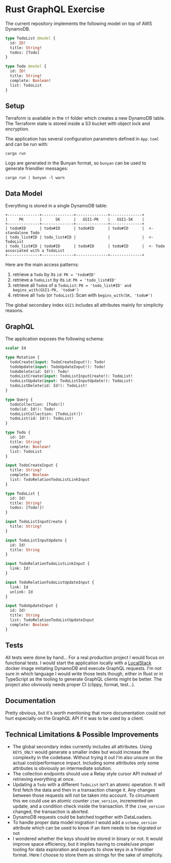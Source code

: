 # Rust GraphQL Exercise

The current repository implements the following model on top of AWS DynamoDB.

```graphql
type TodoList @model {
  id: ID!
  title: String!
  todos: [Todo]
}

type Todo @model {
  id: ID!
  title: String!
  complete: Boolean!
  list: TodoList
}
```


## Setup

Terraform is available in the `tf` folder which creates a new DynamoDB table. The Terraform state is stored inside a S3
bucket with object lock and encryption.

The application has several configuration parameters defined in `App.toml` and can be run with:

```shell
cargo run
```

Logs are generated in the Bunyan format, so `bunyan` can be used to generate friendlier messages:

```shell
cargo run | bunyan -l warn
```


## Data Model

Everything is stored in a single DynamoDB table:

```text
+--------------+--------------+--------------+--------------+
|     PK       |      SK      |   GSI1-PK    |   GSI1-SK    |
+--------------+--------------+--------------+--------------+
| todo#ID      | todo#ID      | todo#ID      | todo#ID      |  <- standalone Todo
| todo_list#ID | todo_list#ID |              |              |  <- TodoList
| todo_list#ID | todo#ID      | todo#ID      | todo#ID      |  <- Todo associated with a TodoList
+--------------+--------------+--------------+--------------+
```

Here are the main access patterns:

1) retrieve a `Todo` by its `id`: `PK = 'todo#ID'`
2) retrieve a `TodoList` by its `id`: `PK = 'todo_list#ID'`
3) retrieve all `Todo`s of a `TodoList`: `PK = 'todo_list#ID' and begins_with(GSI1-PK, 'todo#')`
4) retrieve all `Todo` (or `TodoList`): Scan with `begins_with(SK, 'todo#')`

The global secondary index `GSI1` includes all attributes mainly for simplicity reasons.

## GraphQL

The application exposes the following schema:

```graphql
scalar Id

type Mutation {
  todoCreate(input: TodoCreateInput!): Todo!
  todoUpdate(input: TodoUpdateInput!): Todo!
  todoDelete(id: Id!): Todo!
  todoListCreate(input: TodoListInputCreate!): TodoList!
  todoListUpdate(input: TodoListInputUpdate!): TodoList!
  todoListDelete(id: Id!): TodoList!
}

type Query {
  todoCollection: [Todo!]!
  todo(id: Id!): Todo!
  todoListCollection: [TodoList!]!
  todoList(id: Id!): TodoList!
}

type Todo {
  id: Id!
  title: String!
  complete: Boolean!
  list: TodoList
}

input TodoCreateInput {
  title: String!
  complete: Boolean
  list: TodoRelationTodoListLinkInput
}

type TodoList {
  id: Id!
  title: String!
  todos: [Todo!]!
}

input TodoListInputCreate {
  title: String!
}

input TodoListInputUpdate {
  id: Id!
  title: String
}

input TodoRelationTodoListLinkInput {
  link: Id!
}

input TodoRelationTodoListUpdateInput {
  link: Id
  unlink: Id
}

input TodoUpdateInput {
  id: Id!
  title: String
  list: TodoRelationTodoListUpdateInput
  complete: Boolean
}
```

## Tests

All tests were done by hand... For a real production project I would focus on functional tests. I would start the 
application locally with a [LocalStack](https://docs.localstack.cloud/overview/) docker image imitating DynamoDB and
execute GraphQL requests. I'm not sure in which language I would write those tests though, either in Rust or in
TypeScript as the tooling to generate GraphQL clients might be better. The project also obviously needs proper
CI (clippy, format, test...).

## Documentation

Pretty obvious, but it's worth mentioning that more documentation could not hurt especially on the GraphQL API if it 
was to be used by a client.

## Technical Limitations & Possible Improvements

- The global secondary index currently includes all attributes. Using `KEYS_ONLY` would generate a smaller index but
  would increase the complexity in the codebase. Without trying it out I'm also unsure on the actual cost/performance 
  impact. Including some attributes only some attributes is obviously an intermediate solution. 
- The collection endpoints should use a Relay style cursor API instead of retrieving everything at once.
- Updating a `Todo` with a different `TodoList` isn't an atomic operation. It will first fetch the data and then in a 
  transaction change it. Any changes between those requests will not be taken into account. To circumvent this we could
  use an atomic counter `item_version`, incremented on update, and a condition check inside the transaction. If the 
  `item_version` changed, the transaction is aborted.
- DynamoDB requests could be batched together with DataLoaders.
- To handle proper data model migration I would add a `schema_version` attribute which can be used to know if an item
  needs to be migrated or not
- I wondered whether the keys should be stored in binary or not. It would improve space efficiency, but it implies having
  to create/use proper tooling for data exploration and exports to show keys in a friendlier format. Here I choose to
  store them as strings for the sake of simplicity.

